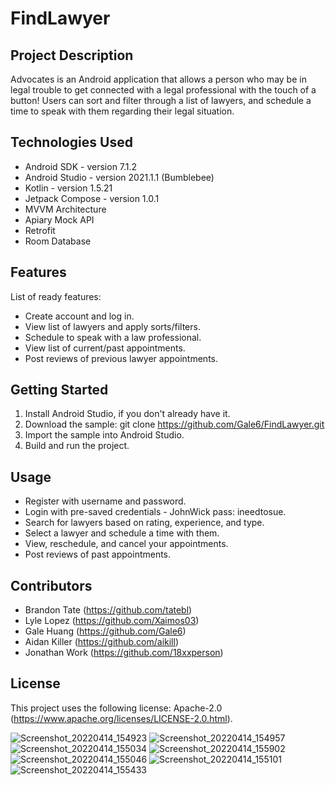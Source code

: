 # FindLawyer

## Project Description
Advocates is an Android application that allows a person who may be in legal trouble to get connected with a legal professional with the touch of
a button! Users can sort and filter through a list of lawyers, and schedule a time to speak with them regarding their legal situation.

## Technologies Used

* Android SDK - version 7.1.2
* Android Studio - version 2021.1.1 (Bumblebee)
* Kotlin - version 1.5.21
* Jetpack Compose - version 1.0.1
* MVVM Architecture
* Apiary Mock API
* Retrofit
* Room Database

## Features
List of ready features:
* Create account and log in.
* View list of lawyers and apply sorts/filters.
* Schedule to speak with a law professional.
* View list of current/past appointments.
* Post reviews of previous lawyer appointments.

## Getting Started
1. Install Android Studio, if you don't already have it.
2. Download the sample: git clone https://github.com/Gale6/FindLawyer.git
3. Import the sample into Android Studio.
4. Build and run the project.

## Usage
* Register with username and password.
* Login with pre-saved credentials - JohnWick   pass: ineedtosue.
* Search for lawyers based on rating, experience, and type.
* Select a lawyer and schedule a time with them.
* View, reschedule, and cancel your appointments.
* Post reviews of past appointments.

## Contributors
* Brandon Tate (<https://github.com/tatebl>)
* Lyle Lopez (<https://github.com/Xaimos03>)
* Gale Huang (<https://github.com/Gale6>)
* Aidan Killer (<https://github.com/aikill>)
* Jonathan Work (<https://github.com/18xxperson>)


## License

This project uses the following license: Apache-2.0 (<https://www.apache.org/licenses/LICENSE-2.0.html>).


![Screenshot_20220414_154923](https://user-images.githubusercontent.com/99564293/163466293-c823cc9f-e6bd-47a8-8101-549fc708b922.png)
![Screenshot_20220414_154957](https://user-images.githubusercontent.com/99564293/163466302-dfc82293-8a08-4940-81cd-10c03da42e6c.png)
![Screenshot_20220414_155034](https://user-images.githubusercontent.com/99564293/163466352-8ffabf46-2626-47e5-9eaf-bc7282b978c3.png)
![Screenshot_20220414_155902](https://user-images.githubusercontent.com/99564293/163466515-c7eb798e-9f70-4abd-8d3b-1eb2803230d6.png)
![Screenshot_20220414_155046](https://user-images.githubusercontent.com/99564293/163466354-9de36628-c723-43a5-8d25-011f2904d2f9.png)
![Screenshot_20220414_155101](https://user-images.githubusercontent.com/99564293/163466360-b0002be7-7fa0-44e3-994f-680b9a3c8ede.png)
![Screenshot_20220414_155433](https://user-images.githubusercontent.com/99564293/163466376-6f115e1b-ab12-4b24-b637-e2e052acf438.png)
